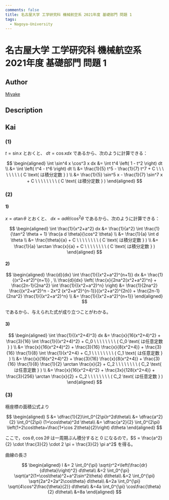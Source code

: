 ```yaml
---
comments: false
title: 名古屋大学 工学研究科 機械航空系 2021年度 基礎部門 問題 1
tags:
  - Nagoya-University
---
```

# 名古屋大学 工学研究科 機械航空系 2021年度 基礎部門 問題 1

## **Author**
[Miyake](https://miyake.github.io/exams/index.html)

## **Description**

## **Kai**
### (1)
$t = \sin x$ とおくと、 $dt = \cos x dx$ であるから、次のように計算できる：

$$
  \begin{aligned}
  \int \sin^4 x \cos^3 x dx
  &= \int t^4 \left( 1 - t^2 \right) dt
  \\
  &= \int \left( t^4 - t^6 \right) dt
  \\
  &= \frac{1}{5} t^5 - \frac{1}{7} t^7 + C
  \ \ \ \ \ \ \ \ ( C \text{ は積分定数 } )
  \\
  &= \frac{1}{5} \sin^5 x - \frac{1}{7} \sin^7 x + C
  \ \ \ \ \ \ \ \ ( C \text{ は積分定数 } )
  \end{aligned}
$$

### (2)
#### 1)
$x = a \tan \theta$ とおくと、 $dx = ad \theta / \cos^2 \theta$ であるから、次のように計算できる：

$$
\begin{aligned}
\int \frac{1}{x^2+a^2} dx
&= \frac{1}{a^2} \int \frac{1}{\tan^2 \theta + 1} \frac{a d \theta}{\cos^2 \theta}
\\
&= \frac{1}{a} \int d \theta
\\
&= \frac{\theta}{a} + C
\ \ \ \ \ \ \ \ ( C \text{ は積分定数 } )
\\
&= \frac{1}{a} \arctan \frac{x}{a} + C
\ \ \ \ \ \ \ \ ( C \text{ は積分定数 } )
\end{aligned}
$$

#### 2)

$$
\begin{aligned}
\frac{d}{dx} \int \frac{1}{(x^2+a^2)^{n+1}} dx
&= \frac{1}{(x^2+a^2)^{n+1}}
,
\\
\frac{d}{dx} \left( \frac{x}{2na^2(x^2+a^2)^n} + \frac{2n-1}{2na^2} \int \frac{1}{(x^2+a^2)^n} \right)
&= \frac{1}{2na^2} \frac{(x^2+a^2)^n - 2x^2 (x^2+a^2)^{n-1}}{(x^2+a^2)^{2n}} + \frac{2n-1}{2na^2} \frac{1}{(x^2+a^2)^n}
\\
&= \frac{1}{(x^2+a^2)^{n+1}}
\end{aligned}
$$

であるから、与えられた式が成り立つことがわかる。

#### 3)

$$
  \begin{aligned}
  \int \frac{1}{(x^2+4)^3} dx
  &= \frac{x}{16(x^2+4)^2} + \frac{3}{16} \int \frac{1}{(x^2+4)^2} + C_0
  \ \ \ \ \ \ \ \ ( C_0 \text{ は任意定数 } )
  \\
  &= \frac{x}{16(x^2+4)^2} + \frac{3}{16} \frac{x}{8(x^2+4)} + \frac{3}{16} \frac{1}{8} \int \frac{1}{x^2+4} + C_1
  \ \ \ \ \ \ \ \ ( C_1 \text{ は任意定数 } )
  \\
  &= \frac{x}{16(x^2+4)^2} + \frac{3}{16} \frac{x}{8(x^2+4)} + \frac{3}{16} \frac{1}{8} \frac{1}{2} \arctan \frac{x}{2} + C_2
  \ \ \ \ \ \ \ \ ( C_2 \text{ は任意定数 } )
  \\
  &= \frac{x}{16(x^2+4)^2} + \frac{3x}{128(x^2+4)} + \frac{3}{256} \arctan \frac{x}{2} + C_2
  \ \ \ \ \ \ \ \ ( C_2 \text{ は任意定数 } )
  \end{aligned}
$$

### (3)
極座標の面積公式より

$$
\begin{aligned}
S &= \dfrac{1}{2}\int_0^{2\pi}r^2d\theta\\
&= \dfrac{a^2}{2} \int_0^{2\pi} (1+\cos\theta)^2d \theta\\
&= \dfrac{a^2}{2} \int_0^{2\pi} \left(1+2\cos\theta+\frac{1+\cos 2\theta}{2}\right) d\theta
\end{aligned}
$$

ここで，$\cos \theta, \cos 2\theta$ は一周期ぶん積分すると $0$ になるので，$S = \frac{a^2}{2} \cdot \frac{3}{2} \cdot 2 \pi = \frac{3}{2} \pi a^2$ を得る。

曲線の長さ

$$
\begin{aligned}
l &= 2 \int_0^{\pi} \sqrt{r^2+\left(\frac{dr}{d\theta}\right)^2} d\theta\\
&=2 \int_0^{\pi} \sqrt{a^2(1+\cos\theta)^2+a^2\sin^2\theta} d\theta\\
&=2 \int_0^{\pi} \sqrt{2a^2+2a^2\cos\theta} d\theta\\
&=2a \int_0^{\pi} \sqrt{4\cos^2\frac{\theta}{2}} d\theta\\
&=4a \int_0^{\pi} \cos\frac{\theta}{2} d\theta\\
&=8a
\end{aligned}
$$